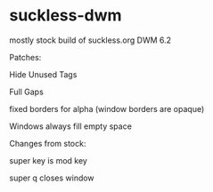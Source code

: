 # suckless-dwm
mostly stock build of suckless.org DWM 6.2

Patches:

Hide Unused Tags

Full Gaps

fixed borders for alpha (window borders are opaque)

Windows always fill empty space


Changes from stock:

super key is mod key

super q closes window

